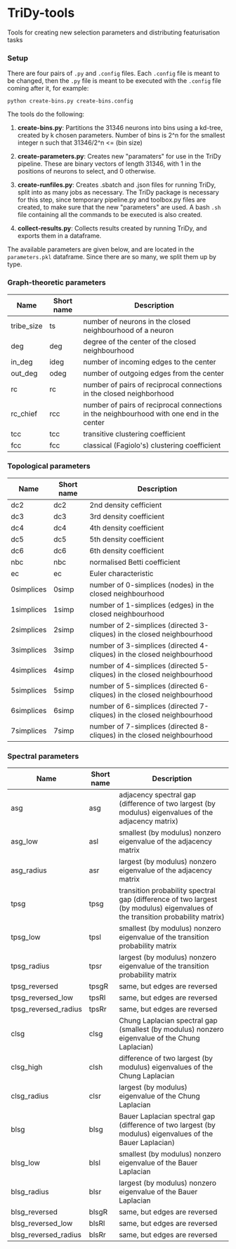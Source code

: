 # TriDy-tools
Tools for creating new selection parameters and distributing featurisation tasks

### Setup

There are four pairs of `.py` and `.config` files. Each `.config` file is meant to be changed, then the `.py` file is meant to be executed with the `.config` file coming after it, for example:

    python create-bins.py create-bins.config
    
The tools do the following:
1. **create-bins.py**: Partitions the 31346 neurons into bins using a kd-tree, created by k chosen parameters. Number of bins is 2^n for the smallest integer n such that 31346/2^n <= (bin size)
 
2. **create-parameters.py**: Creates new "paramaters" for use in the TriDy pipeline. These are binary vectors of length 31346, with 1 in the positions of neurons to select, and 0 otherwise.

3. **create-runfiles.py**: Creates .sbatch and .json files for running TriDy, split into as many jobs as necessary. The TriDy package is necessary for this step, since temporary pipeline.py and toolbox.py files are created, to make sure that the new "parameters" are used. A bash `.sh` file containing all the commands to be executed is also created.

4. **collect-results.py**: Collects results created by running TriDy, and exports them in a dataframe.

The available parameters are given below, and are located in the `parameters.pkl` dataframe. Since there are so many, we split them up by type.

### Graph-theoretic parameters

| Name | Short name | Description |
| --- | --- | --- |
| tribe_size | ts | number of neurons in the closed neighbourhood of a neuron | 
| deg | deg | degree of the center of the closed neighbourhood |
| in_deg | ideg | number of incoming edges to the center |
| out_deg | odeg | number of outgoing edges from the center |
| rc | rc | number of pairs of reciprocal connections in the closed neighborhood |
| rc_chief | rcc | number of pairs of reciprocal connections in the neighbourhood with one end in the center |
| tcc | tcc | transitive clustering coefficient |
| fcc | fcc | classical (Fagiolo's) clustering coefficient |

### Topological parameters

| Name | Short name | Description |
| --- | --- | --- |
| dc2 | dc2 | 2nd density cefficient |
| dc3 | dc3 | 3rd density coefficient |
| dc4 | dc4 | 4th density coefficient | 
| dc5 | dc5 | 5th density coefficient |
| dc6 | dc6 | 6th density coefficient |
| nbc | nbc | normalised Betti coefficient |
| ec | ec | Euler characteristic | 
| 0simplices | 0simp | number of 0-simplices (nodes) in the closed neighbourhood |
| 1simplices | 1simp | number of 1-simplices (edges) in the closed neighbourhood |
| 2simplices | 2simp | number of 2-simplices (directed 3-cliques) in the closed neighbourhood |
| 3simplices | 3simp | number of 3-simplices (directed 4-cliques) in the closed neighbourhood |
| 4simplices | 4simp | number of 4-simplices (directed 5-cliques) in the closed neighbourhood |
| 5simplices | 5simp | number of 5-simplices (directed 6-cliques) in the closed neighbourhood |
| 6simplices | 6simp | number of 6-simplices (directed 7-cliques) in the closed neighbourhood |
| 7simplices | 7simp | number of 7-simplices (directed 8-cliques) in the closed neighbourhood |

### Spectral parameters

| Name | Short name | Description |
| --- | --- | --- |
| asg | asg | adjacency spectral gap (difference of two largest (by modulus) eigenvalues of the adjacency matrix) |
| asg_low | asl | smallest (by modulus) nonzero eigenvalue of the adjacency matrix |
| asg_radius | asr | largest (by modulus) nonzero eigenvalue of the adjacency matrix |
| tpsg | tpsg | transition probability spectral gap (difference of two largest (by modulus) eigenvalues of the transition probability matrix) |
| tpsg_low | tpsl | smallest (by modulus) nonzero eigenvalue of the transition probability matrix | 
| tpsg_radius | tpsr | largest (by modulus) nonzero eigenvalue of the transition probability matrix |
| tpsg_reversed | tpsgR | same, but edges are reversed |
| tpsg_reversed_low | tpsRl | same, but edges are reversed |
| tpsg_reversed_radius | tpsRr | same, but edges are reversed | 
| clsg | clsg | Chung Laplacian spectral gap (smallest (by modulus) nonzero eigenvalue of the Chung Laplacian) |
| clsg_high | clsh |  difference of two largest (by modulus) eigenvalues of the Chung Laplacian |
| clsg_radius | clsr | largest (by modulus) eigenvalue of the Chung Laplacian |
| blsg | blsg | Bauer Laplacian spectral gap (difference of two largest (by modulus) eigenvalues of the Bauer Laplacian) |
| blsg_low | blsl | smallest (by modulus) nonzero eigenvalue of the Bauer Laplacian | 
| blsg_radius | blsr | largest (by modulus) nonzero eigenvalue of the Bauer Laplacian | 
| blsg_reversed | blsgR | same, but edges are reversed |
| blsg_reversed_low | blsRl | same, but edges are reversed |
| blsg_reversed_radius | blsRr | same, but edges are reversed |
